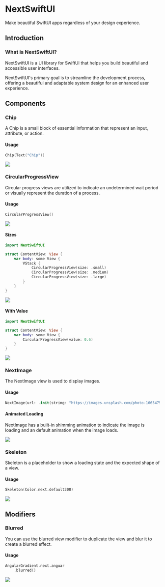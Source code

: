 # NextSwiftUI
Make beautiful SwiftUI apps regardless of your design experience.

## Introduction
### What is NextSwiftUI?
NextSwiftUI is a UI library for SwiftUI that helps you build beautiful and accessible user interfaces. 

NextSwiftUI's primary goal is to streamline the development process, offering a beautiful and adaptable system design for an enhanced user experience.

## Components
### Chip
A Chip is a small block of essential information that represent an input, attribute, or action.
#### Usage
```swift
Chip(Text("Chip"))
````
![](Docs/Assets/Chip/Usage.png)
### CircularProgressView
Circular progress views are utilized to indicate an undetermined wait period or visually represent the duration of a process.
#### Usage
```swift
CircularProgressView()
```
![](Docs/Assets/CircularProgressView/Usage.gif)
#### Sizes
```swift
import NextSwiftUI

struct ContentView: View {
    var body: some View {
        VStack {
            CircularProgressView(size: .small)
            CircularProgressView(size: .medium)
            CircularProgressView(size: .large)
        }
    }
}
```
![](Docs/Assets/CircularProgressView/Sizes.gif)
#### With Value
```swift
import NextSwiftUI

struct ContentView: View {
    var body: some View {
        CircularProgressView(value: 0.6)
    }
}
```
![](Docs/Assets/CircularProgressView/With%20Value.png)
### NextImage
The NextImage view is used to display images.
#### Usage
```swift
NextImage(url: .init(string: "https://images.unsplash.com/photo-1665475998014-dc2ae4e93af2"))
```
#### Animated Loading
NextImage has a built-in shimming animation to indicate the image is loading and an default animation when the image loads.

![](Docs/Assets/NextImage/Animated%20Loading.gif)
### Skeleton
Skeleton is a placeholder to show a loading state and the expected shape of a view.
#### Usage
```swift
Skeleton(Color.next.default300)
```
![](Docs/Assets/Skeleton/Usage.gif)
## Modifiers
### Blurred
You can use the blurred view modifier to duplicate the view and blur it to create a blurred effect.
#### Usage
```swift
AngularGradient.next.anguar
    .blurred()
```
![](Docs/Assets/Blurred/Usage.png)
